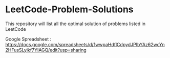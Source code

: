 # LeetCode-Problem-Solutions
This repository will list all the optimal solution of problems listed in LeetCode

Google Spreadsheet : https://docs.google.com/spreadsheets/d/1wwpaHdflCdpydJPIbYAz62wcYn2HFusSLyikf7YIAGQ/edit?usp=sharing
